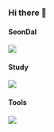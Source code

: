 ### Hi there 👋

<!--
**IumSungEnu/IumSungEnu** is a ✨ _special_ ✨ repository because its `README.md` (this file) appears on your GitHub profile.

Here are some ideas to get you started:

- 🔭 I’m currently working on ...
- 🌱 I’m currently learning ...
- 👯 I’m looking to collaborate on ...
- 🤔 I’m looking for help with ...
- 💬 Ask me about ...
- 📫 How to reach me: ...
- 😄 Pronouns: ...
- ⚡ Fun fact: ...
-->

<h4>SeonDal</h4>
<a href="https://act7248.tistory.com/"><img src="https://img.shields.io/badge/tistory-000000?style=flat-square&logo=Blogger&logoColor=white"/></a>

<h4>Study</h4>
<a><img src="https://img.shields.io/badge/java-000000?style=flat-square&logo=Blogger&logoColor=white"/></a>

<h4>Tools</h4>
<a><img src="https://img.shields.io/badge/java-000000?style=flat-square&logo=Blogger&logoColor=white"/></a>
